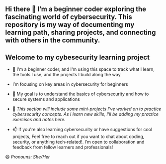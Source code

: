 ## Hi there 👋 I’m a beginner coder exploring the fascinating world of cybersecurity. This repository is my way of documenting my learning path, sharing projects, and connecting with others in the community.

 ## Welcome to my cybesecurity learning project
 
- 🌱 I'm a beginner coder, and I'm using this space to track what I learn, the tools I use, and the projects I build along the way
-  I’m focusing on key areas in cybersecurity for beginners
- 🤔 My goal is to understand the basics of cybersecurity and how to secure systems and applications
  
- 💬 *This section will include some mini-projects I’ve worked on to practice cybersecurity concepts. As I learn new skills, I'll be adding my practice exercises and notes here.*
  
- 📫 If you're also learning cybersecurity or have suggestions for cool projects, Feel free to reach out if you want to chat about coding, security, or anything tech-related!. I’m open to collaboration and feedback from fellow learners and professionals!
  
 😄 *Pronouns: She/Her*
